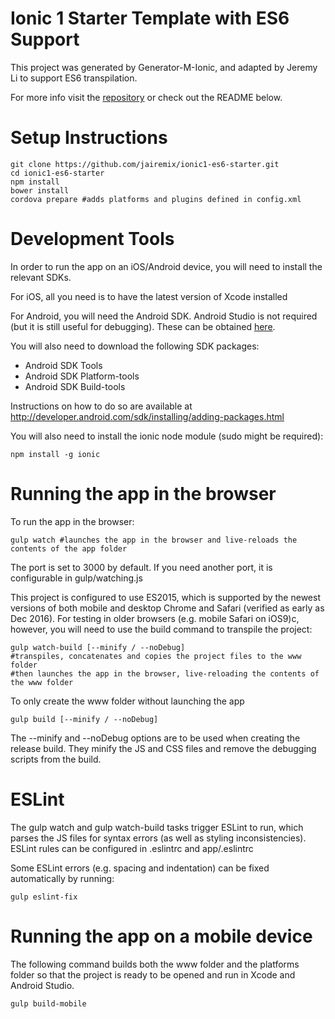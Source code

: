 # Ionic 1 Starter Template with ES6 Support

This project was generated by Generator-M-Ionic, and adapted by Jeremy Li to support ES6 transpilation.

For more info visit the [repository](https://github.com/mwaylabs/generator-m-ionic) or check out the README below.

# Setup Instructions

```
git clone https://github.com/jairemix/ionic1-es6-starter.git
cd ionic1-es6-starter
npm install
bower install
cordova prepare #adds platforms and plugins defined in config.xml
```

# Development Tools

In order to run the app on an iOS/Android device, you will need to install the relevant SDKs.

For iOS, all you need is to have the latest version of Xcode installed

For Android, you will need the Android SDK. Android Studio is not required (but it is still useful for debugging). These can be obtained [here](http://developer.android.com/sdk/installing/index.html).

You will also need to download the following SDK packages:

* Android SDK Tools
* Android SDK Platform-tools
* Android SDK Build-tools

Instructions on how to do so are available at http://developer.android.com/sdk/installing/adding-packages.html

You will also need to install the ionic node module (sudo might be required):

```
npm install -g ionic
```

# Running the app in the browser

To run the app in the browser:

```
gulp watch #launches the app in the browser and live-reloads the contents of the app folder
```

The port is set to 3000 by default. If you need another port, it is configurable in gulp/watching.js

This project is configured to use ES2015, which is supported by the newest versions of both mobile and desktop Chrome and Safari (verified as early as Dec 2016).
For testing in older browsers (e.g. mobile Safari on iOS9)c, however, you will need to use the build command to transpile the project:

```
gulp watch-build [--minify / --noDebug]
#transpiles, concatenates and copies the project files to the www folder
#then launches the app in the browser, live-reloading the contents of the www folder
```

To only create the www folder without launching the app

```
gulp build [--minify / --noDebug]
```

The --minify and --noDebug options are to be used when creating the release build. They minify the JS and CSS files and remove the debugging scripts from the build.

# ESLint

The gulp watch and gulp watch-build tasks trigger ESLint to run, which parses the JS files for syntax errors (as well as styling inconsistencies). ESLint rules can be configured in .eslintrc and app/.eslintrc

Some ESLint errors (e.g. spacing and indentation) can be fixed automatically by running:

```
gulp eslint-fix
```

# Running the app on a mobile device

The following command builds both the www folder and the platforms folder so that the project is ready to be opened and run in Xcode and Android Studio.

```
gulp build-mobile
```
